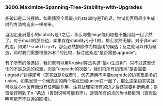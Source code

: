 ### 3600.Maximize-Spanning-Tree-Stability-with-Upgrades

突破口是二分搜值。如果猜测全局最小的stability是T的话，尝试能否用最小生成树的方法构造出一棵树来。

当固定全局最小的stability是T之后，那么哪些edge能用哪些不能用就一目了然了。对于must的那些边，如果存在stability小于T的，那么显然无解。对于非must的边，如果`2*stability<T`，那么必然排除作为构造树的候选；反之就可以作为候选，同时我们需要根据2s和T的比较，标注这条边“是否需要upgrade”。

有了所有的候选边，我们就可以用Kruskal算法构造“最小生成树”。只不过这里优化的不是总边的权重，而是“upgrade的次数”。我们将所有边按照“是否需要upgrade”排序即可（其实就是0或者1），优先选用不需要upgrade的边实现更多的union。如果发现一个候选边的两个端点已经union在一起了，那么这条边其实就可以放心地舍弃而没有任何副作用。注意处理完所有的边之后还需要判断两点：是否恰好用到了n-1条边（否则说明可能有环），是否所有的点的find都相同（否则说明可能有不联通的区域）。
